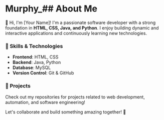 # Murphy_## About Me  

👋 Hi, I'm [Your Name]! I'm a passionate software developer with a strong foundation in **HTML, CSS, Java, and Python**. I enjoy building dynamic and interactive applications and continuously learning new technologies.  

### 🔧 Skills & Technologies  
- **Frontend**: HTML, CSS   
- **Backend**: Java, Python  
- **Database**: MySQL
- **Version Control**: Git & GitHub  

### 🚀 Projects  
Check out my repositories for projects related to web development, automation, and software engineering!  
  
Let's collaborate and build something amazing together! 🚀  

